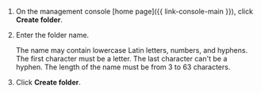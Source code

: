 1. On the management console [home page]({{ link-console-main }}), click **Create folder**.

2. Enter the folder name.

   The name may contain lowercase Latin letters, numbers, and hyphens. The first character must be a letter. The last character can't be a hyphen. The length of the name must be from 3 to 63 characters.

3. Click **Create folder**.

